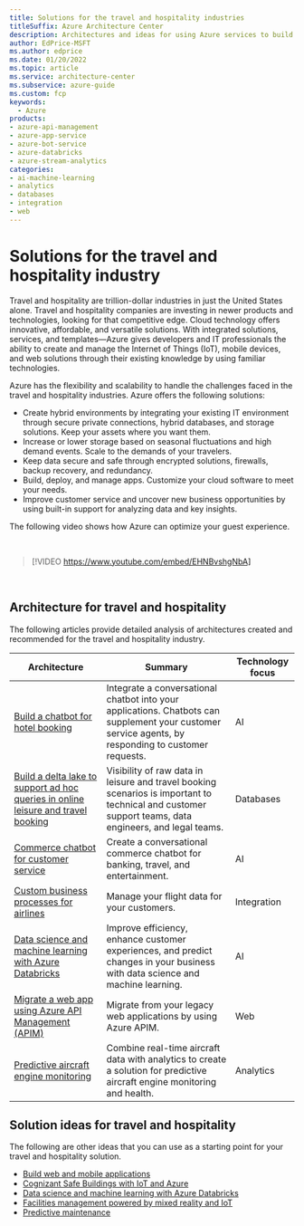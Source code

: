 ```yaml
---
title: Solutions for the travel and hospitality industries 
titleSuffix: Azure Architecture Center
description: Architectures and ideas for using Azure services to build solutions in the travel and hospitality industries.
author: EdPrice-MSFT
ms.author: edprice
ms.date: 01/20/2022
ms.topic: article
ms.service: architecture-center
ms.subservice: azure-guide
ms.custom: fcp 
keywords:
  - Azure
products:
- azure-api-management
- azure-app-service
- azure-bot-service
- azure-databricks
- azure-stream-analytics
categories:
- ai-machine-learning
- analytics
- databases
- integration
- web
---
```


# Solutions for the travel and hospitality industry

Travel and hospitality are trillion-dollar industries in just the United States alone. Travel and hospitality companies are investing in newer products and technologies, looking for that competitive edge. Cloud technology offers innovative, affordable, and versatile solutions. With integrated solutions, services, and templates—Azure gives developers and IT professionals the ability to create and manage the Internet of Things (IoT), mobile devices, and web solutions through their existing knowledge by using familiar technologies.

Azure has the flexibility and scalability to handle the challenges faced in the travel and hospitality industries.  Azure offers the following solutions:

- Create hybrid environments by integrating your existing IT environment through secure private connections, hybrid databases, and storage solutions. Keep your assets where you want them.
- Increase or lower storage based on seasonal fluctuations and high demand events. Scale to the demands of your travelers.
- Keep data secure and safe through encrypted solutions, firewalls, backup recovery, and redundancy.
- Build, deploy, and manage apps.  Customize your cloud software to meet your needs.
- Improve customer service and uncover new business opportunities by using built-in support for analyzing data and key insights.

The following video shows how Azure can optimize your guest experience.

<BR>

<!-- markdownlint-disable MD034 -->

> [!VIDEO https://www.youtube.com/embed/EHNBvshgNbA]

<!-- markdownlint-enable MD034 -->

<BR>

## Architecture for travel and hospitality

The following articles provide detailed analysis of architectures created and recommended for the travel and hospitality industry.

| Architecture | Summary | Technology focus
| ------- | ------- | ------- |
|[Build a chatbot for hotel booking](/azure/architecture/example-scenario/ai/commerce-chatbot)|Integrate a conversational chatbot into your applications. Chatbots can supplement your customer service agents, by responding to customer requests.|AI|
|[Build a delta lake to support ad hoc queries in online leisure and travel booking](/azure/architecture/solution-ideas/articles/build-data-lake-support-adhoc-queries-online)|Visibility of raw data in leisure and travel booking scenarios is important to technical and customer support teams, data engineers, and legal teams.|Databases|
|[Commerce chatbot for customer service](/azure/architecture/solution-ideas/articles/commerce-chatbot)|Create a conversational commerce chatbot for banking, travel, and entertainment.|AI|
|[Custom business processes for airlines](/azure/architecture/solution-ideas/articles/custom-business-processes)|Manage your flight data for your customers.|Integration|
|[Data science and machine learning with Azure Databricks](/azure/architecture/solution-ideas/articles/azure-databricks-data-science-machine-learning)|Improve efficiency, enhance customer experiences, and predict changes in your business with data science and machine learning.|AI|
|[Migrate a web app using Azure API Management (APIM)](/azure/architecture/example-scenario/apps/apim-api-scenario)|Migrate from your legacy web applications by using Azure APIM.|Web|
|[Predictive aircraft engine monitoring](/azure/architecture/solution-ideas/articles/aircraft-engine-monitoring-for-predictive-maintenance-in-aerospace)|Combine real-time aircraft data with analytics to create a solution for predictive aircraft engine monitoring and health.|Analytics|

## Solution ideas for travel and hospitality

The following are other ideas that you can use as a starting point for your travel and hospitality solution.

- [Build web and mobile applications](/azure/architecture/solution-ideas/articles/webapps)
- [Cognizant Safe Buildings with IoT and Azure](/azure/architecture/solution-ideas/articles/safe-buildings)
- [Data science and machine learning with Azure Databricks](/azure/architecture/solution-ideas/articles/azure-databricks-data-science-machine-learning)
- [Facilities management powered by mixed reality and IoT](/azure/architecture/solution-ideas/articles/facilities-management-powered-by-mixed-reality-and-iot)
- [Predictive maintenance](/azure/architecture/solution-ideas/articles/predictive-maintenance)
